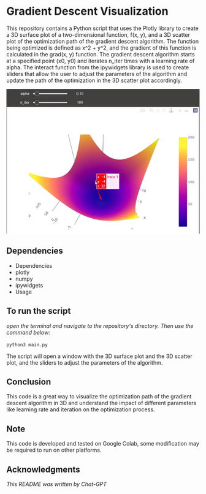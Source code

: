 # Gradient Descent Visualization
This repository contains a Python script that uses the Plotly library to create a 3D surface plot of a two-dimensional function, f(x, y), and a 3D scatter plot of the optimization path of the gradient descent algorithm. The function being optimized is defined as x^2 + y^2, and the gradient of this function is calculated in the grad(x, y) function. The gradient descent algorithm starts at a specified point (x0, y0) and iterates n_iter times with a learning rate of alpha. The interact function from the ipywidgets library is used to create sliders that allow the user to adjust the parameters of the algorithm and update the path of the optimization in the 3D scatter plot accordingly.

![alt text](https://github.com/ReemAlsharabi/Gradient-Descent-Visualization/blob/main/GD.gif)

## Dependencies
* Dependencies
* plotly
* numpy
* ipywidgets
* Usage

## To run the script
_open the terminal and navigate to the repository's directory. Then use the command below:_

```python3 main.py```

The script will open a window with the 3D surface plot and the 3D scatter plot, and the sliders to adjust the parameters of the algorithm.

## Conclusion
This code is a great way to visualize the optimization path of the gradient descent algorithm in 3D and understand the impact of different parameters like learning rate and iteration on the optimization process.

## Note
This code is developed and tested on Google Colab, some modification may be required to run on other platforms.

## Acknowledgments
_This README was written by Chat-GPT_
